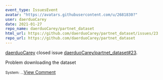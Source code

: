 ```yaml
---
event_type: IssuesEvent
avatar: "https://avatars.githubusercontent.com/u/2681830?"
user: daerduoCarey
date: 2021-01-27
repo_name: daerduoCarey/partnet_dataset
html_url: https://github.com/daerduoCarey/partnet_dataset/issues/23
repo_url: https://github.com/daerduoCarey/partnet_dataset
---
```


<a href='https://github.com/daerduoCarey' target='_blank'>daerduoCarey</a> closed issue <a href='https://github.com/daerduoCarey/partnet_dataset/issues/23' target='_blank'>daerduoCarey/partnet_dataset#23</a>.

<p>Problem downloading the dataset</p><small>System:...</small><a href='https://github.com/daerduoCarey/partnet_dataset/issues/23' target='_blank'>View Comment</a>